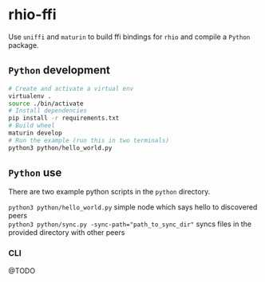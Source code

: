 # rhio-ffi

Use `uniffi` and `maturin` to build ffi bindings for `rhio` and compile a `Python` package.

## `Python` development

```bash
# Create and activate a virtual env
virtualenv .
source ./bin/activate
# Install dependencies
pip install -r requirements.txt
# Build wheel
maturin develop
# Run the example (run this in two terminals)
python3 python/hello_world.py
```

## `Python` use

There are two example python scripts in the `python` directory. 

`python3 python/hello_world.py` simple node which says hello to discovered peers  
`python3 python/sync.py -sync-path="path_to_sync_dir"` syncs files in the provided directory with other peers

### CLI

@TODO